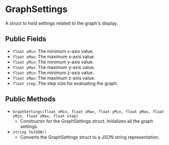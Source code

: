# GraphSettings

A struct to hold settings related to the graph's display.

## Public Fields

-   `float xMin`: The minimum x-axis value.
-   `float xMax`: The maximum x-axis value.
-   `float yMin`: The minimum y-axis value.
-   `float yMax`: The maximum y-axis value.
-   `float zMin`: The minimum z-axis value.
-   `float zMax`: The maximum z-axis value.
-   `float step`: The step size for evaluating the graph.

## Public Methods

-   `GraphSettings(float xMin, float xMax, float yMin, float yMax, float zMin, float zMax, float step)`
    -   Constructor for the GraphSettings struct. Initializes all the graph settings.
-   `string ToJSON()`
    -   Converts the GraphSettings struct to a JSON string representation.